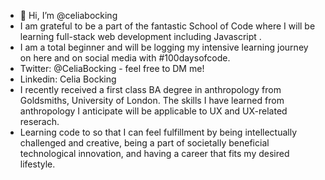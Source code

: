 - 👋 Hi, I’m @celiabocking
- I am grateful to be a part of the fantastic School of Code where I will be learning full-stack web development including Javascript .
- I am a total beginner and will be logging my intensive learning journey on here and on social media with #100daysofcode.
- Twitter: @CeliaBocking - feel free to DM me!
- Linkedin: Celia Bocking
- I recently received a first class BA degree in anthropology from Goldsmiths, University of London. The skills I have learned from anthropology I anticipate will be applicable to UX and UX-related reserach.
- Learning code to so that I can feel fulfillment by being intellectually challenged and creative, being a part of societally beneficial technological innovation, and having a career that fits my desired lifestyle.
